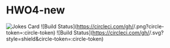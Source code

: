 # HWO4-new
![Jokes Card](https://readme-jokes.vercel.app/api)
![Build Status](https://circleci.com/gh/<your github name>/<repo name>.png?circle-token=:circle-token)
![Build Status](https://circleci.com/gh/<your github name>/<repo name>.svg?style=shield&circle-token=:circle-token)
